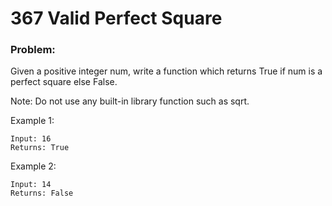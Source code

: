 # 367 Valid Perfect Square

### Problem:

Given a positive integer num, write a function which returns True if num is a perfect square else False.

Note: Do not use any built-in library function such as sqrt.

Example 1:

```
Input: 16
Returns: True
```
Example 2:
```
Input: 14
Returns: False
```